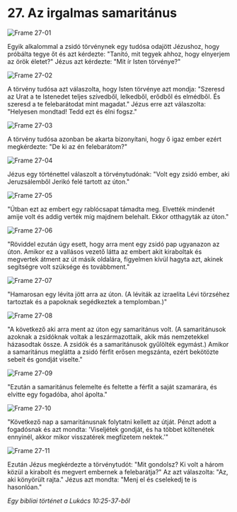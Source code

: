 # 27. Az irgalmas samaritánus

![Frame 27-01](https://cdn.door43.org/obs/jpg/360px/obs-en-27-01.jpg)

Egyik alkalommal a zsidó törvénynek egy tudósa odajött Jézushoz, hogy próbálta tegye őt és azt kérdezte: "Tanító, mit tegyek ahhoz, hogy elnyerjem az örök életet?" Jézus azt kérdezte: "Mit ír Isten törvénye?"

![Frame 27-02](https://cdn.door43.org/obs/jpg/360px/obs-en-27-02.jpg)

A törvény tudósa azt válaszolta, hogy Isten törvénye azt mondja: "Szeresd az Urat a te Istenedet teljes szívedből, lelkedből, erődből és elmédből. És szeresd a te felebarátodat mint magadat." Jézus erre azt válaszolta: "Helyesen mondtad! Tedd ezt és élni fogsz."

![Frame 27-03](https://cdn.door43.org/obs/jpg/360px/obs-en-27-03.jpg)

A törvény tudósa azonban be akarta bizonyítani, hogy ő igaz ember ezért megkérdezte: "De ki az én felebarátom?"

![Frame 27-04](https://cdn.door43.org/obs/jpg/360px/obs-en-27-04.jpg)

Jézus egy történettel válaszolt a törvénytudónak: "Volt egy zsidó ember, aki Jeruzsálemből Jerikó felé tartott az úton."

![Frame 27-05](https://cdn.door43.org/obs/jpg/360px/obs-en-27-05.jpg)

"Útban ezt az embert egy rablócsapat támadta meg. Elvették mindenét amije volt és addig verték míg majdnem belehalt. Ekkor otthagyták az úton."

![Frame 27-06](https://cdn.door43.org/obs/jpg/360px/obs-en-27-06.jpg)

"Röviddel ezután úgy esett, hogy arra ment egy zsidó pap ugyanazon az úton. Amikor ez a vallásos vezető látta az embert akit kiraboltak és megvertek átment az út másik oldalára, figyelmen kívül hagyta azt, akinek segítségre volt szüksége és továbbment."

![Frame 27-07](https://cdn.door43.org/obs/jpg/360px/obs-en-27-07.jpg)

"Hamarosan egy lévita jött arra az úton. (A léviták az izraelita Lévi törzséhez tartoztak és a papoknak segédkeztek a templomban.)"

![Frame 27-08](https://cdn.door43.org/obs/jpg/360px/obs-en-27-08.jpg)

"A következő aki arra ment az úton egy samaritánus volt. (A samaritánusok azoknak a zsidóknak voltak a leszármazottaik, akik más nemzetekkel házasodtak össze. A zsidók és a samaritánusok gyűlölték egymást.) Amikor a samaritánus meglátta a zsidó férfit erősen megszánta, ezért bekötözte sebeit és gondját viselte."

![Frame 27-09](https://cdn.door43.org/obs/jpg/360px/obs-en-27-09.jpg)

"Ezután a samaritánus felemelte és feltette a férfit a saját szamarára, és elvitte egy fogadóba, ahol ápolta."

![Frame 27-10](https://cdn.door43.org/obs/jpg/360px/obs-en-27-10.jpg)

"Következő nap a samaritánusnak folytatni kellett az útját. Pénzt adott a fogadósnak és azt mondta: 'Viseljétek gondját, és ha többet költenétek ennyinél, akkor mikor visszatérek megfizetem nektek.'"

![Frame 27-11](https://cdn.door43.org/obs/jpg/360px/obs-en-27-11.jpg)

Ezután Jézus megkérdezte a törvénytudót: "Mit gondolsz? Ki volt a három közül a kirabolt és megvert embernek a felebarátja?" Az azt válaszolta: "Az, aki könyörült rajta." Jézus azt mondta: "Menj el és cselekedj te is hasonlóan."

_Egy bibliai történet a Lukács 10:25-37-ből_
